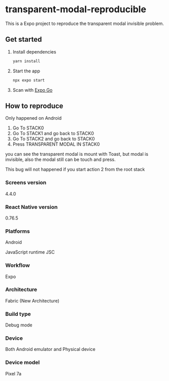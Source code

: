 # transparent-modal-reproducible

This is a Expo project to reproduce the transparent modal invisible problem.

## Get started

1. Install dependencies

   ```bash
   yarn install
   ```

2. Start the app

   ```bash
   npx expo start
   ```

3. Scan with [Expo Go](https://expo.dev/go)

## How to reproduce

Only happened on Android

1. Go To STACK0
2. Go To STACK1 and go back to STACK0
3. Go To STACK2 and go back to STACK0
4. Press TRANSPARENT MODAL IN STACK0

you can see the transparent modal is mount with Toast, but modal is invisible, also the modal still can be touch and press.

This bug will not happened if you start action 2 from the root stack

### Screens version

4.4.0

### React Native version

0.76.5

### Platforms

Android

JavaScript runtime
JSC

### Workflow

Expo

### Architecture

Fabric (New Architecture)

### Build type

Debug mode

### Device

Both Android emulator and Physical device

### Device model

Pixel 7a
